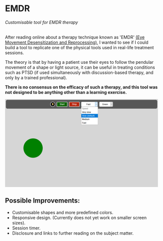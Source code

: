 # EMDR
###### Customisable tool for EMDR therapy

After reading online about a therapy technique known as 'EMDR' [(Eye Movement Desensitization and Reprocessing)](https://en.wikipedia.org/wiki/Eye_movement_desensitization_and_reprocessing), I wanted to see if I could build a tool to replicate one of the physical tools used in real-life treatment sessions.

The theory is that by having a patient use their eyes to follow the pendular movement of a shape or light source, it can be useful in treating conditions such as PTSD (if used simultaneously with discussion-based therapy, and only by a trained professional).

**There is no consensus on the efficacy of such a therapy, and this tool was not designed to be anything other than a learning exercise.**

![Image of site in action](screenshot.png)

## Possible Improvements:
- Customisable shapes and more predefined colors.
- Responsive design. (Currently does not yet work on smaller screen sizes).
- Session timer.
- Disclosure and links to further reading on the subject matter.